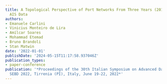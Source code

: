 ```yaml
---
title: A Topological Perspective of Port Networks From Three Years (2017-2019) of
  AIS Data
authors:
- Emanuele Carlini
- Vinicius Monteiro de Lira
- Amílcar Soares
- Mohammad Etemad
- Bruno Brandoli
- Stan Matwin
date: '2022-01-01'
publishDate: '2024-05-15T11:17:58.937046Z'
publication_types:
- paper-conference
publication: '*Proceedings of the 30th Italian Symposium on Advanced Database Systems,
  SEBD 2022, Tirrenia (PI), Italy, June 19-22, 2022*'
---
```

